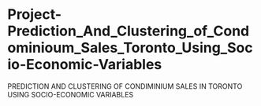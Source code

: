 # Project-Prediction_And_Clustering_of_Condominioum_Sales_Toronto_Using_Socio-Economic-Variables
PREDICTION AND CLUSTERING OF CONDIMINIUM SALES IN TORONTO USING SOCIO-ECONOMIC VARIABLES
